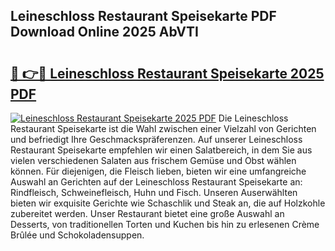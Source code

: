 ## Leineschloss Restaurant Speisekarte PDF Download Online 2025 AbVTI

# <h2><a href="http://gc5nd5.nevu.top/?p=Leineschloss+Restaurant+Speisekarte">🔗 👉🔴 Leineschloss Restaurant Speisekarte 2025 PDF</a></h2>

[![Leineschloss Restaurant Speisekarte 2025 PDF](https://i.imgur.com/dBaPXMq.png)](http://gc5nd5.nevu.top/?p=Leineschloss+Restaurant+Speisekarte)
Die Leineschloss Restaurant Speisekarte ist die Wahl zwischen einer Vielzahl von Gerichten und befriedigt Ihre Geschmackspräferenzen. Auf unserer Leineschloss Restaurant Speisekarte empfehlen wir einen Salatbereich, in dem Sie aus vielen verschiedenen Salaten aus frischem Gemüse und Obst wählen können. Für diejenigen, die Fleisch lieben, bieten wir eine umfangreiche Auswahl an Gerichten auf der Leineschloss Restaurant Speisekarte an: Rindfleisch, Schweinefleisch, Huhn und Fisch. Unseren Auserwählten bieten wir exquisite Gerichte wie Schaschlik und Steak an, die auf Holzkohle zubereitet werden. Unser Restaurant bietet eine große Auswahl an Desserts, von traditionellen Torten und Kuchen bis hin zu erlesenen Crème Brûlée und Schokoladensuppen.
